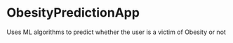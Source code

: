 # ObesityPredictionApp
Uses ML algorithms to predict whether the user is a victim of Obesity or not
